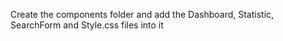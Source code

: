 Create the components folder and add the Dashboard, Statistic, SearchForm and Style.css files into it

